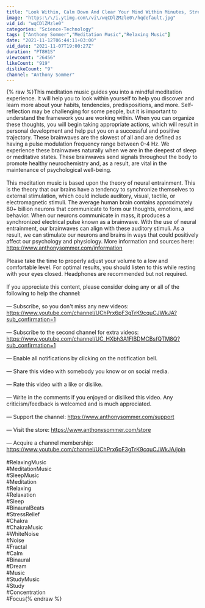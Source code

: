 ```yaml
---
title: "Look Within, Calm Down And Clear Your Mind Within Minutes, Stress Relief, Relaxing Music, Meditation"
image: "https:\/\/i.ytimg.com\/vi\/wqCDlZMzle0\/hqdefault.jpg"
vid_id: "wqCDlZMzle0"
categories: "Science-Technology"
tags: ["Anthony Sommer","Meditation Music","Relaxing Music"]
date: "2021-11-12T06:44:11+03:00"
vid_date: "2021-11-07T19:00:27Z"
duration: "PT8H1S"
viewcount: "26456"
likeCount: "919"
dislikeCount: "9"
channel: "Anthony Sommer"
---
```

{% raw %}This meditation music guides you into a mindful meditation experience. It will help you to look within yourself to help you discover and learn more about your habits, tendencies, predispositions, and more. Self-reflection may be challenging for some people, but it is important to understand the framework you are working within. When you can organize these thoughts, you will begin taking appropriate actions, which will result in personal development and help put you on a successful and positive trajectory. These brainwaves are the slowest of all and are defined as having a pulse modulation frequency range between 0-4 Hz. We experience these brainwaves naturally when we are in the deepest of sleep or meditative states. These brainwaves send signals throughout the body to promote healthy neurochemistry and, as a result, are vital in the maintenance of psychological well-being. <br /><br />This meditation music is based upon the theory of neural entrainment. This is the theory that our brains have a tendency to synchronize themselves to external stimulation, which could include auditory, visual, tactile, or electromagnetic stimuli. The average human brain contains approximately 80+ billion neurons that communicate to form our thoughts, emotions, and behavior. When our neurons communicate in mass, it produces a synchronized electrical pulse known as a brainwave. With the use of neural entrainment, our brainwaves can align with these auditory stimuli. As a result, we can stimulate our neurons and brains in ways that could positively affect our psychology and physiology. More information and sources here: <a rel="nofollow" target="blank" href="https://www.anthonysommer.com/information">https://www.anthonysommer.com/information</a><br /><br />Please take the time to properly adjust your volume to a low and comfortable level. For optimal results, you should listen to this while resting with your eyes closed. Headphones are recommended but not required.<br /><br />If you appreciate this content, please consider doing any or all of the following to help the channel:<br /><br />— Subscribe, so you don't miss any new videos: <a rel="nofollow" target="blank" href="https://www.youtube.com/channel/UChPrx6pF3gTrK9cquCJWkJA?sub_confirmation=1">https://www.youtube.com/channel/UChPrx6pF3gTrK9cquCJWkJA?sub_confirmation=1</a><br /><br />— Subscribe to the second channel for extra videos: <a rel="nofollow" target="blank" href="https://www.youtube.com/channel/UC_HXbh3A1FlBDMCBsfQTM8Q?sub_confirmation=1">https://www.youtube.com/channel/UC_HXbh3A1FlBDMCBsfQTM8Q?sub_confirmation=1</a><br /><br />— Enable all notifications by clicking on the notification bell.<br /><br />— Share this video with somebody you know or on social media. <br /><br />— Rate this video with a like or dislike. <br /><br />— Write in the comments if you enjoyed or disliked this video. Any criticism/feedback is welcomed and is much appreciated. <br /><br />— Support the channel: <a rel="nofollow" target="blank" href="https://www.anthonysommer.com/support">https://www.anthonysommer.com/support</a><br /><br />— Visit the store: <a rel="nofollow" target="blank" href="https://www.anthonysommer.com/store">https://www.anthonysommer.com/store</a><br /><br />— Acquire a channel membership: <a rel="nofollow" target="blank" href="https://www.youtube.com/channel/UChPrx6pF3gTrK9cquCJWkJA/join">https://www.youtube.com/channel/UChPrx6pF3gTrK9cquCJWkJA/join</a><br /><br />#RelaxingMusic<br />#MeditationMusic<br />#SleepMusic<br />#Meditation<br />#Relaxing<br />#Relaxation<br />#Sleep<br />#BinauralBeats <br />#StressRelief<br />#Chakra<br />#ChakraMusic<br />#WhiteNoise<br />#Noise<br />#Fractal<br />#Calm<br />#Binaural<br />#Dream<br />#Music<br />#StudyMusic<br />#Study<br />#Concentration<br />#Focus{% endraw %}
